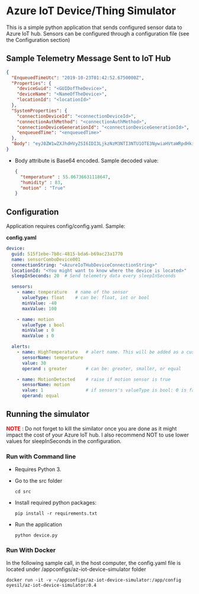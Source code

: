   #  Azure IoT Device/Thing Simulator 

This is a simple python application that sends configured sensor data to Azure IoT hub. Sensors can be configured through a configuration file (see the Configuration section)


## Sample Telemetry Message Sent to IoT Hub

```json
{
  "EnqueuedTimeUtc": "2019-10-23T01:42:52.6750000Z",
  "Properties": {
    "deviceGuid": "<GUIDofTheDevice>",
    "deviceName": "<NameOfTheDevice>",
    "locationId": "<locationId>"
  },
  "SystemProperties": {
    "connectionDeviceId": "<connectionDeviceId>",
    "connectionAuthMethod": "<connectionAuthMethod>",
    "connectionDeviceGenerationId": "<connectionDeviceGenerationId>",
    "enqueuedTime": "<enqueuedTime>"
  },
  "Body": "eyJ0ZW1wZXJhdHVyZSI6IDI3LjkzNzM3NTI3NTU1OTE3NywiaHVtaWRpdHkiOiA3NS4zNDAwMTI0ODQ3NjQ0fQ=="
}
```

- Body attribute is Base64 encoded. Sample decoded value: 
  ```json
  { 
    "temperature" : 55.06736631118647, 
    "humidity" : 83, 
    "motion" : "True"
  }
  ```


## Configuration

Application requires config/config.yaml. Sample:


**config.yaml**
```yaml
device:
  guid: 515f1ebe-7b8c-4815-bda6-b69ac23a1770
  name: sensorComboDevice001
  connectionString: "<AzureIoTHubDeviceConnectionString>"
  locationId: "<You might want to know where the device is located>"  
  sleepInSeconds: 20  # Send telemetry data every sleepInSeconds

  sensors:
    - name: temperature   # name of the sensor
      valueType: float    # can be: float, int or bool
      minValue: -40
      maxValue: 100

    - name: motion
      valueType : bool
      minValue : 0
      maxValue : 0 

  alerts:  
    - name: HighTemperature   # alert name. This will be added as a custom parameter to the telemetry message
      sensorName: temperature      
      value: 30
      operand : greater       # can be: greater, smaller, or equal

    - name: MotionDetected    # raise if motion sensor is true
      sensorName: motion
      value: 1                # if sensors's valueType is bool: 0 is false, 1 is true
      operand: equal

```

## Running the simulator 

<font color=#ff0000>**NOTE**</font> : Do not forget to kill the similator once you are done as it might impact the cost of your Azure IoT hub. I also recommend NOT to use lower values for sleepInSeconds in the configuration.

### Run with Command line

- Requires Python 3.

- Go to the src folder
  ```shell
  cd src
  ```

- Install required python packages:
  ```shell
  pip install -r requirements.txt
  ```

- Run the application
  ```shell
  python device.py
  ```
  

### Run With Docker

In the following sample call, in the host computer, the config.yaml file is located under /appconfigs/az-iot-device-simulator folder

```shell
docker run -it -v ~/appconfigs/az-iot-device-simulator:/app/config oyesil/az-iot-device-simulator:0.4
```
